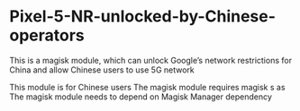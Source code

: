 # Pixel-5-NR-unlocked-by-Chinese-operators
This is a magisk module, which can unlock Google’s network restrictions for China and allow Chinese users to use 5G network

This module is for Chinese users
The magisk module requires magisk s as The magisk module needs to depend on Magisk Manager dependency
